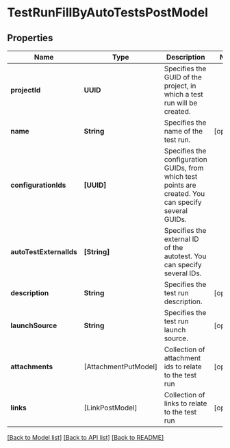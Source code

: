 # TestRunFillByAutoTestsPostModel

## Properties
Name | Type | Description | Notes
------------ | ------------- | ------------- | -------------
**projectId** | **UUID** | Specifies the GUID of the project, in which a test run will be created. | 
**name** | **String** | Specifies the name of the test run. | [optional] 
**configurationIds** | **[UUID]** | Specifies the configuration GUIDs, from which test points are created. You can specify several GUIDs. | 
**autoTestExternalIds** | **[String]** | Specifies the external ID of the autotest. You can specify several IDs. | 
**description** | **String** | Specifies the test run description. | [optional] 
**launchSource** | **String** | Specifies the test run launch source. | [optional] 
**attachments** | [AttachmentPutModel] | Collection of attachment ids to relate to the test run | [optional] 
**links** | [LinkPostModel] | Collection of links to relate to the test run | [optional] 

[[Back to Model list]](../README.md#documentation-for-models) [[Back to API list]](../README.md#documentation-for-api-endpoints) [[Back to README]](../README.md)


